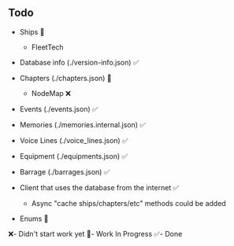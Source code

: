 ## Todo

* Ships 📝

  * FleetTech
* Database info (./version-info.json) ✅
* Chapters (./chapters.json) 📝
  * NodeMap ❌
* Events (./events.json) ✅
* Memories (./memories.internal.json) ✅
* Voice Lines (./voice_lines.json) ✅
* Equipment (./equipments.json) ✅
* Barrage (./barrages.json) ✅
* Client that uses the database from the internet ✅
  * Async "cache ships/chapters/etc" methods could be added 

* Enums 📝

❌- Didn't start work yet
📝- Work In Progress
✅- Done